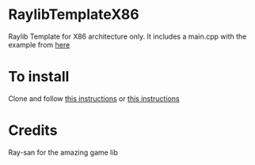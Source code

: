 # RaylibTemplateX86
Raylib Template for X86 architecture only. It includes a main.cpp with the example from [here](https://www.raylib.com/examples/core/loader.html?name=core_basic_window])

# To install

Clone and follow [this instructions](https://www.jetbrains.com/help/rider/Install_custom_project_templates.html) or [this instructions](https://learn.microsoft.com/en-us/dotnet/core/install/templates?pivots=os-windows)

# Credits
Ray-san for the amazing game lib
